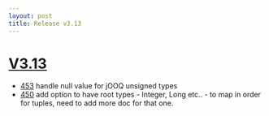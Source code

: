 ```yaml
---
layout: post
title: Release v3.13
---
```


# [V3.13](https://github.com/arnaudroger/SimpleFlatMapper/issues?q=milestone%3A3.13)


* [453](https://github.com/arnaudroger/SimpleFlatMapper/issues/453) handle null value for jOOQ unsigned types
* [450](https://github.com/arnaudroger/SimpleFlatMapper/issues/450) add option to have root types - Integer, Long etc.. - to map in order for tuples, need to add more doc for that one.
